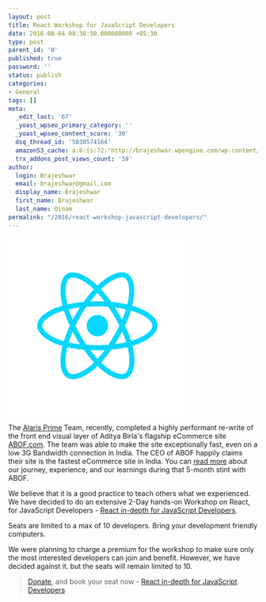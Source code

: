 ```yaml
---
layout: post
title: React Workshop for JavaScript Developers
date: 2016-08-04 08:38:50.000000000 +05:30
type: post
parent_id: '0'
published: true
password: ''
status: publish
categories:
- General
tags: []
meta:
  _edit_last: '67'
  _yoast_wpseo_primary_category: ''
  _yoast_wpseo_content_score: '30'
  dsq_thread_id: '5038574164'
  amazonS3_cache: a:6:{s:72:"http://brajeshwar.wpengine.com/wp-content/uploads/2016/08/react-logo.png";i:6844;s:80:"http://brajeshwar.wpengine.com/wp-content/uploads/2016/08/react-logo-360x360.png";i:6844;s:78:"http://media.brajeshwar.com/wp-content/uploads/2016/08/04083216/react-logo.png";i:6844;s:86:"http://media.brajeshwar.com/wp-content/uploads/2016/08/04083216/react-logo-360x360.png";i:6844;s:79:"https://media.brajeshwar.com/wp-content/uploads/2016/08/04083216/react-logo.png";i:6844;s:87:"https://media.brajeshwar.com/wp-content/uploads/2016/08/04083216/react-logo-360x360.png";i:6844;}
  trx_addons_post_views_count: '58'
author:
  login: Brajeshwar
  email: brajeshwar@gmail.com
  display_name: Brajeshwar
  first_name: Brajeshwar
  last_name: Oinam
permalink: "/2016/react-workshop-javascript-developers/"
---
```

<p><a href="https://facebook.github.io/react/"><img src="/static/2016/08/react-logo-360x360.png" alt="React" width="360" height="360" class="alignright size-medium wp-image-6844" /></a></p>
<p>The <a href="https://alarisprime.com/">Alaris Prime</a> Team, recently, completed a highly performant re-write of the front end visual layer of Aditya Birla's flagship eCommerce site <a href="http://www.abof.com/">ABOF.com</a>. The team was able to make the site exceptionally fast, even on a low 3G Bandwidth connection in India. The CEO of ABOF happily claims their site is the fastest eCommerce site in India. You can <a href="https://blog.alarisprime.com/e-commerce-case-study-building-faster-listing-pages-on-abof-com-part-1-cb99231a1e8a#.osdykisst">read more</a> about our journey, experience, and our learnings during that 5-month stint with ABOF.</p>
<p>We believe that it is a good practice to teach others what we experienced. We have decided to do an extensive 2-Day hands-on Workshop on React, for JavaScript Developers - <a href="https://www.meetup.com/design-frontend/events/232127251/">React in-depth for JavaScript Developers</a>.</p>
<p>Seats are limited to a max of 10 developers. Bring your development friendly computers.</p>
<p>We were planning to charge a premium for the workshop to make sure only the most interested developers can join and benefit. However, we have decided against it.  but the seats will remain limited to 10.</p>
<blockquote><p><a href="http://imojo.in/fpqrgm">Donate</a>, and book your seat now - <a href="https://www.meetup.com/design-frontend/events/232127251/">React in-depth for JavaScript Developers</a></p></blockquote>
